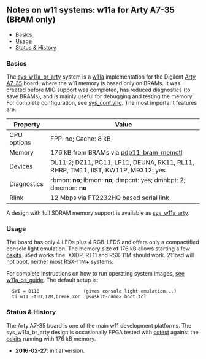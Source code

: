 ## Notes on w11 systems: w11a for Arty A7-35 (BRAM only)

- [Basics](#user-content-basics)
- [Usage](#user-content-usage)
- [Status & History](#user-content-status)

### <a id="basics">Basics</a>

The [sys_w11a_br_arty](sys_w11a_br_arty.vhd) system is a
[w11a](../../../w11a) implementation for the Digilent
[Arty A7-35](https://wfjm.github.io/home/w11/inst/boards.html#digi_arty)
board, where the w11 memory is based only on BRAMs.
It was created before MIG support was completed, has reduced diagnostics
(to save BRAMs), and is mainly useful for debugging and testing the memory.
For complete configuration, see [sys_conf.vhd](sys_conf.vhd).
The most important features are:

| Property | Value |
| -------- | ----- |
| CPU options | FPP: no; Cache: 8 kB |
| Memory   | 176 kB from BRAMs via [pdp11_bram_memctl](../../../w11a/pdp11_bram_memctl.vhd) |
| Devices | DL11:2; DZ11, PC11, LP11, DEUNA, RK11, RL11, RHRP, TM11, IIST, KW11P, M9312: yes |
| Diagnostics | rbmon: **no**; ibmon: **no**; dmpcnt: yes; dmhbpt: 2; dmcmon: **no** |
| Rlink | 12 Mbps via FT2232HQ based serial link |

A design with full SDRAM memory support is available as
[sys_w11a_arty](../arty).

### <a id="usage">Usage</a>

The board has only 4 LEDs plus 4 RGB-LEDS and offers only a compactified
console light emulation.
The memory size of 176 kB allows starting a few
[oskits](../../../../tools/oskit).
u5ed works fine. XXDP, RT11 and RSX-11M should work. 211bsd will not boot,
neither most RSX-11M+ systems.

For complete instructions on how to run operating system images,
[see w11a_os_guide](../../../../doc/w11a_os_guide.md).
The default setup is:

```
  SWI = 0110                (gives console light emulation...)
  ti_w11 -tuD,12M,break,xon  @<oskit-name>_boot.tcl
```

### <a id="status">Status & History</a>

The Arty A7-35 board is one of the main w11 development platforms.
The sys_w11a_br_arty design is occasionally FPGA tested with
[ostest](../../../../tools/bin/ostest) against the
[oskits](../../../../tools/oskit) running with 176 kB memory.

- **2016-02-27**: initial version.
